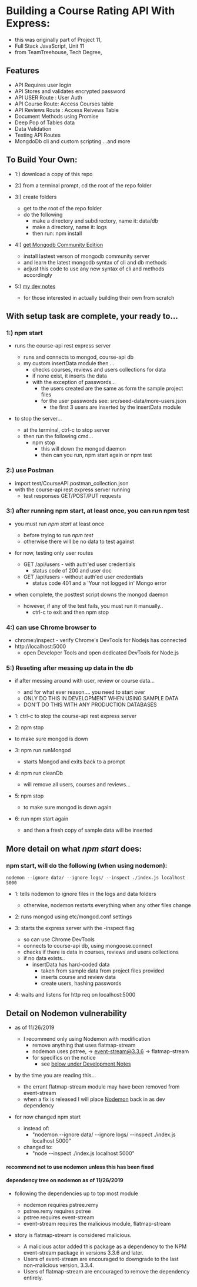# Building a Course Rating API With Express:

- this was originally part of Project 11,
- Full Stack JavaScript, Unit 11
- from TeamTreehouse, Tech Degree,

## Features
- API Requires user login
- API Stores and validates encrypted password
- API USER Route : User Auth
- API Course Route: Access Courses table
- API Reviews Route : Access Reivews Table
- Document Methods using Promise
- Deep Pop of Tables data
- Data Validation
- Testing API Routes
- MongdoDb cli and custom scripting
...and more

## To Build Your Own:

- 1:) download a copy of this repo

- 2:) from a terminal prompt, cd the root of the repo folder

- 3:) create folders
    - get to the root of the repo folder
    - do the following
        - make a directory and subdirectory, name it: data/db
        - make a directory, name it: logs
        - then run: npm install

- 4:) [get Mongodb Community Edition](https://www.mongodb.com/try/download/community)
  - install lastest verson of mongodb community server
  - and learn the latest mongodb syntax of cli and db methods
  - adjust this code to use any new syntax of cli and methods accordingly

- 5:) [my dev notes](./devnotes.md)
  - for those interested in actually building their own from scratch

## With setup task are complete, your ready to...

### 1:) npm start
  - runs the course-api rest express server
    - runs and connects to mongod, course-api db
    - my custom insertData module then ...
      - checks courses, reviews and users collections for data
      - if none exist, it inserts the data
      - with the exception of passwords...
        - the users created are the same as form the sample project files
        - for the user passwords see: src/seed-data/more-users.json
          - the first 3 users are inserted by the insertData module

 - to stop the server...
    - at the terminal, ctrl-c to stop server
    - then run the following cmd...
      - npm stop
        - this will down the mongod daemon
        - then can you run, npm start again or npm test

### 2:) use Postman
  - import test/CourseAPI.postman_collection.json
  - with the course-api rest express server running
    - test responses GET/POST/PUT requests

### 3:) after running npm start, at least once, you can run npm test

  - you must run *npm start* at least once
    - before trying to run *npm test*
    - otherwise there will be no data to test against

  - for now, testing only user routes
    - GET /api/users - with auth'ed user credentials
      - status code of 200 and user doc
    - GET /api/users - without auth'ed user credentials
      - status code 401 and a 'Your not logged in' Mongo error

  - when complete, the posttest script downs the mongod daemon
     - however, if any of the test fails, you must run it manually..
       - ctrl-c to exit and then npm stop

### 4:) can use Chrome browser to
  -  chrome:/inspect
    - verify Chrome's DevTools for Nodejs has connected
  - http://localhost:5000
    - open Developer Tools and open dedicated DevTools for Node.js

### 5:) Reseting after messing up data in the db
- if after messing around with user, review or course data...
  - and for what ever reason.... you need to start over
  - ONLY DO THIS IN DEVELOPMENT WHEN USING SAMPLE DATA
  - DON'T DO THIS WITH ANY PRODUCTION DATABASES


- 1: ctrl-c to stop the course-api rest express server


- 2: npm stop
 - to make sure mongod is down


- 3: npm run runMongod
  - starts Mongod and exits back to a prompt


- 4: npm run cleanDb
  - will remove all users, courses and reviews...


- 5: npm stop
  - to make sure mongod is down again


- 6: run npm start again
  - and then a fresh copy of sample data will be inserted

## More detail on what *npm start* does:

### npm start, will do the following (when using nodemon):

`nodemon --ignore data/ --ignore logs/ --inspect ./index.js localhost 5000`

- 1: tells nodemon to ignore files in the logs and data folders
  - otherwise, nodemon restarts everything when any other files change

- 2: runs mongod using etc/mongod.conf settings

- 3: starts the express server with the -inspect flag
  - so can use Chrome DevTools
  - connects to course-api db, using mongoose.connect
  - checks if there is data in courses, reviews and users collections
  - if no data exists..
    - insertData has hard-coded data
      - taken from sample data from project files provided
      - inserts course and review data
      - create users, hashing passwords

- 4: waits and listens for http req on localhost:5000

## Detail on Nodemon vulnerability

- as of 11/26/2019
  - I recommend only using Nodemon with modification
    - remove anything that uses flatmap-stream
    - nodemon uses pstree, ->  event-stream@3.3.6 -> flatmap-stream
    - for specifics on the notice
      - see [below under Development Notes](#developer-notes)

- by the time you are reading this...
  - the errant flatmap-stream module may have been removed from event-stream
  - when a fix is released I will place [Nodemon](https://www.npmjs.com/package/nodemon) back in as dev dependency

- for now changed npm start
  - instead of:
    - "nodemon --ignore data/ --ignore logs/ --inspect ./index.js localhost 5000"
  - changed to:
    - "node --inspect ./index.js localhost 5000"

#### recommend not to use nodemon unless this has been fixed

#### dependency tree on nodemon as of 11/26/2019

- following the dependencies up to top most module
  - nodemon requires pstree.remy  
  - pstree.remy requires pstree
  - pstree requires event-stream
  - event-stream requires the malicious module, flatmap-stream


- story is flatmap-stream is considered malicious.
  - A malicious actor added this package as a dependency to the NPM event-stream package in versions 3.3.6 and later.
  - Users of event-stream are encouraged to downgrade to the last non-malicious version, 3.3.4.
  - Users of flatmap-stream are encouraged to remove the dependency entirely.
